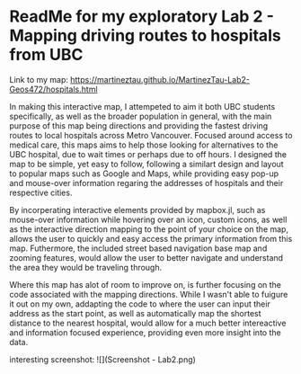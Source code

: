 # ReadMe for my exploratory Lab 2 - Mapping driving routes to hospitals from UBC

Link to my map: https://martineztau.github.io/MartinezTau-Lab2-Geos472/hospitals.html

In making this interactive map, I attempeted to aim it both UBC students specifically, as well as the broader population in general, with the main purpose of this map being directions and providing the fastest driving routes to local hospitals across Metro Vancouver. Focused around access to medical care, this maps aims to help those looking for alternatives to the UBC hospital, due to wait times or perhaps due to off hours. I designed the map to be simple, yet easy to follow, following a similart design and layout to popular maps such as Google and Maps, while providing easy pop-up and mouse-over information regaring the addresses of hospitals and their respective cities. 

By incorperating interactive elements provided by mapbox.jl, such as mouse-over information while hovering over an icon, custom icons, as well as the interactive direction mapping to the point of your choice on the map, allows the user to quickly and easy access the primary information from this map. Futhermore, the included street based navigation base map and zooming features, would allow the user to better navigate and understand the area they would be traveling through.

Where this map has alot of room to improve on, is further focusing on the code associated with the mapping directions. While I wasn't able to fuigure it out on my own, addapting the code to where the user can input their address as the start point, as well as automatically map the shortest distance to the nearest hospital, would allow for a much better intereactive and information focused experience, providing even more insight into the data.

interesting screenshot: ![](Screenshot - Lab2.png)
